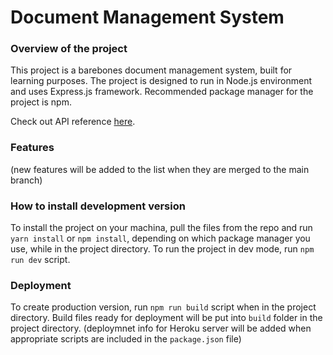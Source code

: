# Document Management System

### Overview of the project
This project is a barebones document management system, built for learning purposes. The project is designed to run in Node.js environment and uses Express.js framework. Recommended package manager for the project is npm.

Check out API reference [here](https://dms-express.herokuapp.com/api-docs).

### Features
(new features will be added to the list when they are merged to the main branch)

### How to install development version
To install the project on your machina, pull the files from the repo and run `yarn install` or `npm install`, depending on which package manager you use, while in the project directory. To run the project in dev mode, run `npm run dev` script.

### Deployment
To create production version, run `npm run build` script when in the project directory. Build files ready for deployment will be put into `build` folder in the project directory.
(deploymnet info for Heroku server will be added when appropriate scripts are included in the `package.json` file)
